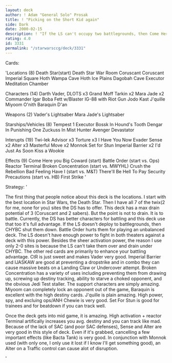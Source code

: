 ```yaml
---
layout: deck
author: ! Adam "General Solo" Prosak
title: ! "Picking on the Short Kid again"
side: Dark
date: 2000-02-15
description: ! "If the LS can't occupy two battlegrounds, then Come Here You Big Coward will practically shut them down.  This deck uses the lack of battlegrounds and a huge activation advantage to make sure that the LS can't occupy the two battlegrounds."
rating: 4.0
id: 3331
permalink: "/starwarsccg/deck/3331"
---
```

Cards: 

'Locations (8)
Death Star(start)
Death Star War Room
Coruscant
Coruscant Imperial Square
Hoth Wampa Cave
Hoth Ice Plains
Dagobah Cave
Executor Meditation Chamber

Characters (14)
Darth Vader, DLOTS x3
Grand Moff Tarkin x2
Mara Jade x2
Commander Igar
Boba Fett w/Blaster
IG-88 with Riot Gun
Jodo Kast
J'quille
Miyoom O'nith
Baraquin D'an

Weapons (2)
Vader's Lightsaber
Mara Jade's Lightsaber

Starships/Vehicles (8)
Tempest 1
Executor
Bossk In Hound's Tooth
Dengar In Punishing One
Zuckuss In Mist Hunter
Avenger
Devastator

Interupts (19)
Twi-lek Advisor x3
Torture x3
I Have You Now
Evader
Sense x2
Alter x3
Masterful Move x2
Monnok
Set for Stun
Imperial Barrier x2
I'd Just As Soon Kiss a Wookie

Effects (9)
Come Here you Big Coward (start)
Battle Order (start vs. Ops)
Reactor Terminal
Broken Concentration (start vs. MWYHL)
Crush the Rebellion
Bad Feeling Have I (start vs. M&T)
There'll Be Hell To Pay
Security Precautions (start vs. HB)
First Strike
'

Strategy: '


The first thing that people notice about this deck is the locations. I start with the best location in Star Wars, the Death Star. Then I have all 7 of the twix(2 for me, none for you) sites the DS has to offer. This deck has a max drain potential of 3 (Coruscant and 2 sabers). But the point is not to drain. It is to battle. Currently, the DS has better characters for battling and this deck use that too it's full advantage. If the LS doesn't deploy to battlegrounds, then CHYBC shut them down. Battle Order hurts them for playing an unbalanced deck. The LS doesn't have enough power to fight in both theaters against a deck with this power. Besides the sheer activation power, the reason I use only 2-0 sites is because the LS can't take them over and drain under CHYBC. The other red cards are primarily to enhance your battling advantage. CtR is just sweet and makes Vader very good. Imperial Barrier and IJASKAW are good at preventing a dropstrike and in combo they can cause massive beats on a Landing Claw or Undercover attempt. Broken Concentration has a variety of uses including preventing them from drawing up, screwing up destiny tracking, ability to starve a choked opponent, and the obvious Jedi Test staller. The support characters are simply amazing. Miyoom can completely lock an opponent out of the game, Baraquin is excellent with the high destiny cards. J'quille is plain amazing. High power, spy, and excluing ops/ANH Chewie is very good. Set For Stun is good for trainees and for beatdown if you can track well.

Once the deck gets into mid game, it is amazing. High activation + reactor Terminal artifically increases you avg. destiny and you can track like mad. Because of the lack of SAC (and poor SAC defenses), Sense and Alter are very good in this style of deck. Even if it's grabbed, cancelling a few important effects (like Bacta Tank) is very good. In conjunction with Monnok used (with only one, I only use it lost if I know I'll get something good), an Alter on a Traffic control can cause alot of disruption.

'
